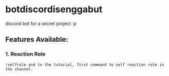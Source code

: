 # botdiscordisenggabut
discord bot for a secret project :p

## Features Available:

### 1. Reaction Role
    !selfrole and to the tutorial, first command to self reaction role in the channel.
